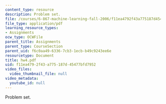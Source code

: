 ```yaml
---
content_type: resource
description: Problem set.
file: /courses/6-867-machine-learning-fall-2006/f11ea4792f43a775187d45477bfd7952_hw4.pdf
file_type: application/pdf
learning_resource_types:
- Assignments
ocw_type: OCWFile
parent_title: Assignments
parent_type: CourseSection
parent_uid: f6c0aa49-6336-7cb3-1ecb-b49c9243ee6e
resourcetype: Document
title: hw4.pdf
uid: f11ea479-2f43-a775-187d-45477bfd7952
video_files:
  video_thumbnail_file: null
video_metadata:
  youtube_id: null
---
```

Problem set.

